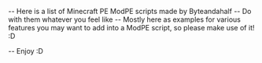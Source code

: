 -- Here is a list of Minecraft PE ModPE scripts made by Byteandahalf
-- Do with them whatever you feel like
-- Mostly here as examples for various features you may want to add into a ModPE script, so please make use of it! :D

-- Enjoy :D
